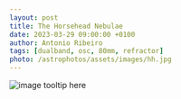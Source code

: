 ```yaml
---
layout: post
title: The Horsehead Nebulae
date: 2023-03-29 09:00:00 +0100
author: Antonio Ribeiro
tags: [dualband, osc, 80mm, refractor]
photo: /astrophotos/assets/images/hh.jpg
---
```


![image tooltip here]({{page.photo}})